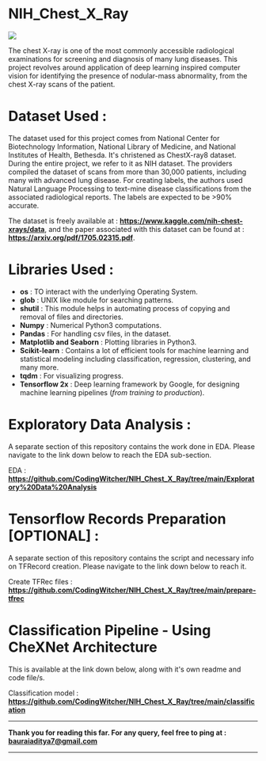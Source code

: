 # NIH_Chest_X_Ray

![](https://github.com/CodingWitcher/NIH_Chest_X_Ray/blob/main/images_for_readme/1.jpg)

The chest X-ray is one of the most commonly accessible radiological examinations for screening and diagnosis of many lung diseases. This project revolves around application of deep learning inspired computer vision for identifying the presence of nodular-mass abnormality, from the chest X-ray scans of the patient.

# Dataset Used : 
The dataset used for this project comes from National Center for Biotechnology Information, National Library of Medicine, and National Institutes of Health, Bethesda. It's christened as ChestX-ray8 dataset. During the entire project, we refer to it as NIH dataset. The providers compiled the dataset of scans from more than 30,000 patients, including many with advanced lung disease. For creating labels, the authors used Natural Language Processing to text-mine disease classifications from the associated radiological reports. The labels are expected to be >90% accurate.

The dataset is freely available at : **https://www.kaggle.com/nih-chest-xrays/data**, and the paper associated with this dataset can be found at : **https://arxiv.org/pdf/1705.02315.pdf**. 

# Libraries Used : 
* **os** : TO interact with the underlying Operating System.
* **glob** : UNIX like module for searching patterns.
* **shutil** : This module helps in automating process of copying and removal of files and directories. 
* **Numpy** : Numerical Python3 computations.
* **Pandas** : For handling csv files, in the dataset.
* **Matplotlib and Seaborn** : Plotting libraries in Python3.
* **Scikit-learn** : Contains a lot of efficient tools for machine learning and statistical modeling including classification, regression, clustering, and many more.
* **tqdm** : For visualizing progress.
* **Tensorflow 2x** : Deep learning framework by Google, for designing machine learning pipelines (*from training to production*).

# Exploratory Data Analysis : 
A separate section of this repository contains the work done in EDA. Please navigate to the link down below to reach the EDA sub-section.

EDA : **https://github.com/CodingWitcher/NIH_Chest_X_Ray/tree/main/Exploratory%20Data%20Analysis**

# Tensorflow Records Preparation [OPTIONAL] : 
A separate section of this repository contains the script and necessary info on TFRecord creation. Please navigate to the link down below to reach it.

Create TFRec files : **https://github.com/CodingWitcher/NIH_Chest_X_Ray/tree/main/prepare-tfrec**

# Classification Pipeline - Using CheXNet Architecture
This is available at the link down below, along with it's own readme and code file/s.

Classification model : **https://github.com/CodingWitcher/NIH_Chest_X_Ray/tree/main/classification**

-----------------------------------------------------------------------------------------------------------------------------------------------

**Thank you for reading this far. For any query, feel free to ping at : bauraiaditya7@gmail.com**

-----------------------------------------------------------------------------------------------------------------------------------------------



